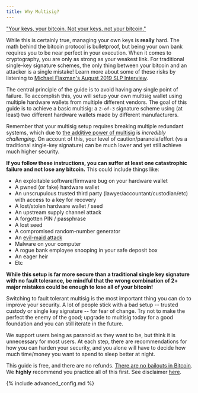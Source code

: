 ```yaml
---
title: Why Multisig?
---
```


["Your keys, your bitcoin. Not your keys, not your bitcoin."](https://www.youtube.com/watch?v=vt-zXEsJ61U)

While this is certainly true, managing your own keys is **really** hard.
The math behind the bitcoin protocol is bulletproof, but being your own bank requires you to be near perfect in your execution.
When it comes to cryptography, you are only as strong as your weakest link.
For traditional single-key signature schemes, the only thing between your bitcoin and an attacker is a single mistake!
Learn more about some of these risks by listening to [Michael Flaxman's August 2019 SLP Interview](https://stephanlivera.com/episode/97/). 

The central principle of the guide is to avoid having any single point of failure.
To accomplish this, you will setup your own multisig wallet using multiple hardware wallets from multiple different vendors.
The goal of this guide is to achieve a basic multisig: a `2-of-3` signature scheme using (at least) two different hardware wallets made by different manufacturers.

Remember that your multisig setup requires breaking multiple redundant systems, which due to [the additive power of multisig](https://twitter.com/mflaxman/status/1146813775380647937) is _incredibly challenging_.
On account of this, your level of caution/paranoia/effort (vs a traditional single-key signature) can be much lower and yet still achieve much higher security.

**If you follow these instructions, you can suffer at least one catastrophic failure and not lose any bitcoin.**
This could include things like:
* An exploitable software/firmware bug on your hardware wallet
* A pwned (or fake) hardware wallet
* An unscrupulous trusted third party (lawyer/accountant/custodian/etc) with access to a key for recovery
* A lost/stolen hardware wallet / seed
* An upstream supply channel attack
* A forgotten PIN / passphrase
* A lost seed
* A compromised random-number generator
* An [evil-maid attack](https://en.wikipedia.org/wiki/Evil_maid_attack)
* Malware on your computer
* A rogue bank employee snooping in your safe deposit box
* An eager heir
* Etc

**While this setup is far more secure than a traditional single key signature with no fault tolerance, be mindful that the wrong combination of 2+ major mistakes could be enough to lose all of your bitcoin!**

Switching to fault tolerant multisig is the most important thing you can do to improve your security.
A lot of people stick with a bad setup -- trusted custody or single key signature -- for fear of change.
Try not to make the perfect the enemy of the good; upgrade to multisig today for a good foundation and you can still iterate in the future.

We support users being as paranoid as they want to be, but think it is unnecessary for most users.
At each step, there are recommendations for how you can harden your security, and you alone will have to decide how much time/money you want to spend to sleep better at night.

This guide is free, and there are no refunds.
[There are no bailouts in Bitcoin](https://twitter.com/stephanlivera/status/1207802135791845376).
We **highly** recommend you practice all of this first.
See disclaimer [here](/disclaimer).

{% include advanced_config.md %}
